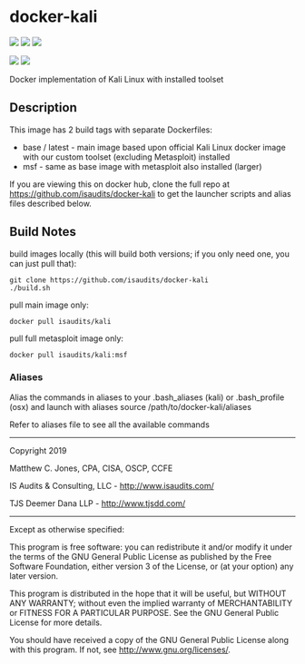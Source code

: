 # docker-kali
[![](https://images.microbadger.com/badges/image/isaudits/kali.svg)](https://microbadger.com/images/isaudits/kali)
[![](https://images.microbadger.com/badges/version/isaudits/kali:base.svg)](https://microbadger.com/images/isaudits/kali:base)
[![](https://images.microbadger.com/badges/version/isaudits/kali:latest.svg)](https://microbadger.com/images/isaudits/kali:latest)

[![](https://images.microbadger.com/badges/image/isaudits/kali:msf.svg)](https://microbadger.com/images/isaudits/kali:msf)
[![](https://images.microbadger.com/badges/version/isaudits/kali:msf.svg)](https://microbadger.com/images/isaudits/kali:msf)

Docker implementation of Kali Linux with installed toolset

## Description

This image has 2 build tags with separate Dockerfiles:
* base / latest - main image based upon official Kali Linux docker image with our custom toolset (excluding Metasploit) installed
* msf - same as base image with metasploit also installed (larger)

If you are viewing this on docker hub, clone the full repo at https://github.com/isaudits/docker-kali
to get the launcher scripts and alias files described below.

## Build Notes

build images locally (this will build both versions; if you only need one, you can just pull that):

    git clone https://github.com/isaudits/docker-kali
    ./build.sh
    
pull main image only:

    docker pull isaudits/kali
    
pull full metasploit image only:

    docker pull isaudits/kali:msf
    

### Aliases
Alias the commands in aliases to your .bash_aliases (kali) or .bash_profile (osx) and launch with aliases
    source /path/to/docker-kali/aliases

Refer to aliases file to see all the available commands
    
--------------------------------------------------------------------------------

Copyright 2019

Matthew C. Jones, CPA, CISA, OSCP, CCFE

IS Audits & Consulting, LLC - <http://www.isaudits.com/>

TJS Deemer Dana LLP - <http://www.tjsdd.com/>

--------------------------------------------------------------------------------

Except as otherwise specified:

This program is free software: you can redistribute it and/or modify it under
the terms of the GNU General Public License as published by the Free Software
Foundation, either version 3 of the License, or (at your option) any later
version.

This program is distributed in the hope that it will be useful, but WITHOUT ANY
WARRANTY; without even the implied warranty of MERCHANTABILITY or FITNESS FOR A
PARTICULAR PURPOSE. See the GNU General Public License for more details.

You should have received a copy of the GNU General Public License along with
this program. If not, see <http://www.gnu.org/licenses/>.